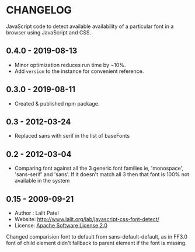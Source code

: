 # CHANGELOG
JavaScript code to detect available availability of a particular font 
in a browser using JavaScript and CSS.

## 0.4.0 - 2019-08-13
* Minor optimization reduces run time by ~10%.  
* Add `version` to the instance for convenient reference.

## 0.3.0 - 2019-08-11
* Created & published npm package.

## 0.3 - 2012-03-24
* Replaced sans with serif in the list of baseFonts
 
## 0.2 - 2012-03-04
* Comparing font against all the 3 generic font families ie,
'monospace', 'sans-serif' and 'sans'. If it doesn't match all 3 then that font is 100% not available in the system

## 0.15 - 2009-09-21
* Author : Lalit Patel
* Website: http://www.lalit.org/lab/javascript-css-font-detect/
* License: [Apache Software License 2.0](http://www.apache.org/licenses/LICENSE-2.0)

Changed comparision font to default from sans-default-default, 
as in FF3.0 font of child element didn't fallback to parent
element if the font is missing.
